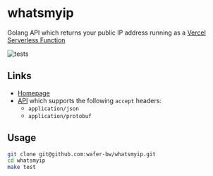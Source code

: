 # whatsmyip
Golang API which returns your public IP address running as a [Vercel Serverless Function](https://vercel.com/docs/serverless-functions)

![tests](https://github.com/wafer-bw/whatsmyip/workflows/tests/badge.svg)

## Links
* [Homepage](https://whatsmyip.wafer-bw.vercel.app)
* [API](https://whatsmyip.wafer-bw.vercel.app/api/ip) which supports the following `accept` headers:
    * `application/json`
    * `application/protobuf`

## Usage
```bash
git clone git@github.com:wafer-bw/whatsmyip.git
cd whatsmyip
make test
```
